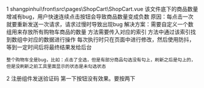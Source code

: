 1 shangpinhui\front\src\pages\ShopCart\ShopCart.vue
    该文件底下的商品数量增减有bug，用户快速连续点击按钮会导致商品数量变成负数
    原因：每点击一次就要重新发送一次请求，请求过慢时导致出现bug
    解决方案：需要自定义一个数组用来存放所有购物车商品的数量
              方法需要传入对应的索引
              方法中通过该索引找到数组中对应的数据进行操作
              每次执行时只在页面中进行修改，然后使用防抖，等到一定时间后将最终结果发给后台

    整个购物车全是bug，比如：点击了全选，但是有部分商品勾选没有勾上，刷新之后是勾上的，但是没刷新之前工具里面显示的状态是未勾选状态

2 注册组件发送验证码
    第一下按钮没有效果。要按两下